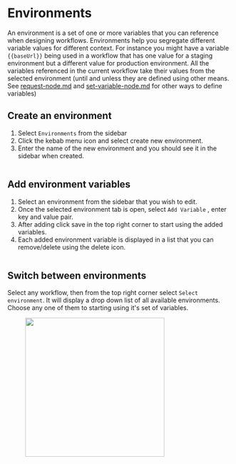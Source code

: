 # Environments

An environment is a set of one or more variables that you can reference when designing workflows. Environments help you segregate different variable values for different context. For instance you might  have a variable `{{baseUrl}}` being used in a workflow that has one value for a staging environment but a different value for production environment. All the variables referenced in the current workflow take their values from the selected environment (until and unless they are defined using other means. See [request-node.md](flow-nodes/request-node.md "mention") and  [set-variable-node.md](flow-nodes/set-variable-node.md "mention") for other ways to define variables)

## Create an environment

1. Select `Environments` from the sidebar
2. Click the kebab menu icon and select create new environment.
3. Enter the name of the new environment and you should see it in the sidebar when created.

<figure><img src=".gitbook/assets/Screenshot 2024-04-17 at 10.24.46 PM.png" alt=""><figcaption></figcaption></figure>

## Add environment variables

1. Select an environment from the sidebar that you wish to edit.
2. Once the selected environment tab is open, select `Add Variable` , enter key and value pair.
3. After adding click save in the top right corner to start using the added variables.
4. Each added environment variable is displayed in a list that you can remove/delete using the delete icon.

<figure><img src=".gitbook/assets/Screenshot 2024-04-17 at 10.28.04 PM.png" alt=""><figcaption></figcaption></figure>

## Switch between environments

Select any workflow, then from the top right corner select `Select environment`. It will display a drop down list of all available environments. Choose any one of them to starting using it's set of variables.

<figure><img src=".gitbook/assets/Screenshot 2024-04-17 at 10.30.23 PM.png" alt="" width="312"><figcaption></figcaption></figure>
